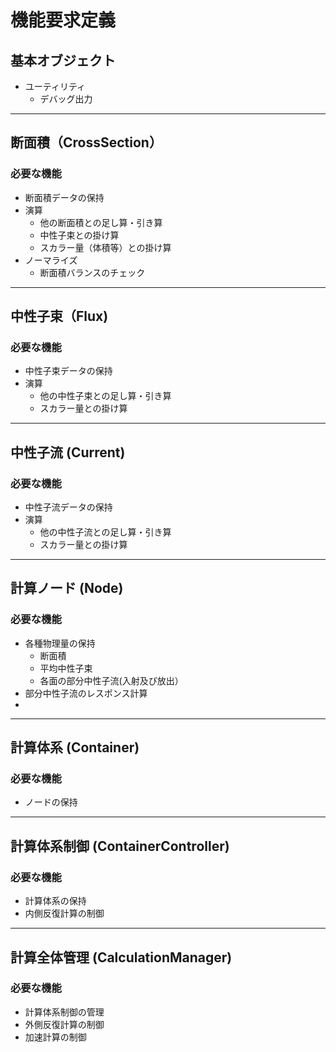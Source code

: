 # 機能要求定義

## 基本オブジェクト
- ユーティリティ
    - デバッグ出力

---
## 断面積（CrossSection）
### 必要な機能
- 断面積データの保持
- 演算
    - 他の断面積との足し算・引き算
    - 中性子束との掛け算
    - スカラー量（体積等）との掛け算
- ノーマライズ
    - 断面積バランスのチェック

---

## 中性子束（Flux)
### 必要な機能
- 中性子束データの保持
- 演算
    - 他の中性子束との足し算・引き算
    - スカラー量との掛け算

---

## 中性子流 (Current)
### 必要な機能
- 中性子流データの保持
- 演算
    - 他の中性子流との足し算・引き算
    - スカラー量との掛け算

---

## 計算ノード (Node)
### 必要な機能
- 各種物理量の保持
    - 断面積
    - 平均中性子束
    - 各面の部分中性子流(入射及び放出）
- 部分中性子流のレスポンス計算
- 

---

## 計算体系 (Container)
### 必要な機能
- ノードの保持

---

## 計算体系制御 (ContainerController) 
### 必要な機能
- 計算体系の保持
- 内側反復計算の制御

---

## 計算全体管理 (CalculationManager)
### 必要な機能
- 計算体系制御の管理
- 外側反復計算の制御
- 加速計算の制御
